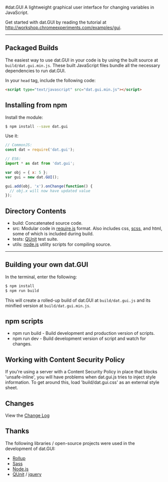 #dat.GUI
A lightweight graphical user interface for changing variables in JavaScript. 

Get started with dat.GUI by reading the tutorial at http://workshop.chromeexperiments.com/examples/gui.

----

## Packaged Builds

The easiest way to use dat.GUI in your code is by using the built source at `build/dat.gui.min.js`. These built JavaScript files bundle all the necessary dependencies to run dat.GUI.

In your `head` tag, include the following code:
```html
<script type="text/javascript" src="dat.gui.min.js"></script>
```

## Installing from npm

Install the module:

```bash
$ npm install --save dat.gui
```

Use it:

```js
// CommonJS:
const dat = require('dat.gui');

// ES6:
import * as dat from 'dat.gui';

var obj = { x: 5 };
var gui = new dat.GUI();

gui.add(obj, 'x').onChange(function() {
  // obj.x will now have updated value
});
```




## Directory Contents

 * build: Concatenated source code.
 * src: Modular code in [require.js](http://requirejs.org/) format. Also includes css, [scss](http://sass-lang.com/), and html, some of which is included during build.
 * tests: [QUnit](https://github.com/jquery/qunit) test suite.
 * utils: [node.js](http://nodejs.org/) utility scripts for compiling source.

----

## Building your own dat.GUI

In the terminal, enter the following:

```bash
$ npm install
$ npm run build
```

This will create a rolled-up build of dat.GUI at `build/dat.gui.js` and its
minified version at `build/dat.gui.min.js`.


## npm scripts

- npm run build - Build development and production version of scripts.
- npm run dev - Build development version of script and watch for changes.


## Working with Content Security Policy

If you're using a server with a Content Security Policy in place that blocks 'unsafe-inline', you will have problems when dat.gui.js tries to inject style information. To get around this, load 'build/dat.gui.css' as an external style sheet.


## Changes
View the [Change Log](CHANGELOG.md)

## Thanks

The following libraries / open-source projects were used in the development of dat.GUI:

 * [Rollup](https://rollupjs.org)
 * [Sass](http://sass-lang.com/)
 * [Node.js](http://nodejs.org/)
 * [QUnit](https://github.com/jquery/qunit) / [jquery](http://jquery.com/)

